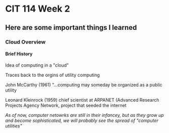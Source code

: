 # CIT 114 Week 2
## Here are some important things I learned 
### Cloud Overview

#### Brief History
Idea of computing in a "cloud"

Traces back to the orgins of utility computing

John McCarthy (1961) "...computing may someday be organized as a public utility

Leonard Kleinrock (1959) chief scientist at ARPANET (Advanced Research Projects Agency Network, project that seeded the internet

*As of now, computer netowrks are still in their infancey, but as they grow up and become sophisticated, we will probably see the spread of "computer utilities"*

